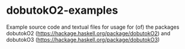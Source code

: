 # dobutokO2-examples
Example source code and textual files for usage for (of) the packages dobutokO2 (https://hackage.haskell.org/package/dobutokO2)
and dobutokO3 (https://hackage.haskell.org/package/dobutokO3)
